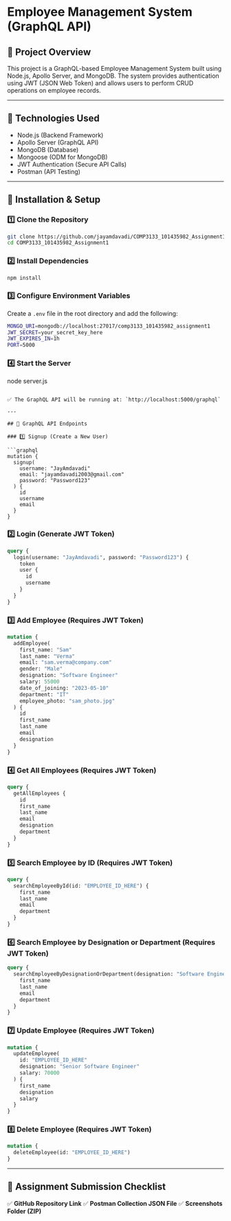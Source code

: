 # Employee Management System (GraphQL API)

## 📌 Project Overview

This project is a GraphQL-based Employee Management System built using Node.js, Apollo Server, and MongoDB. The system provides authentication using JWT (JSON Web Token) and allows users to perform CRUD operations on employee records.

---

## 📌 Technologies Used
- Node.js (Backend Framework)
- Apollo Server (GraphQL API)
- MongoDB (Database)
- Mongoose (ODM for MongoDB)
- JWT Authentication (Secure API Calls)
- Postman (API Testing)

---

## 📌 Installation & Setup
### 1️⃣ Clone the Repository
```sh
git clone https://github.com/jayamdavadi/COMP3133_101435982_Assignment1.git
cd COMP3133_101435982_Assignment1
```

### 2️⃣ Install Dependencies
```sh
npm install

```
### 3️⃣ Configure Environment Variables

Create a `.env` file in the root directory and add the following:

```sh
MONGO_URI=mongodb://localhost:27017/comp3133_101435982_assignment1
JWT_SECRET=your_secret_key_here
JWT_EXPIRES_IN=1h
PORT=5000
```

### 4️⃣ Start the Server
node server.js
```

✅ The GraphQL API will be running at: `http://localhost:5000/graphql`

---

## 📌 GraphQL API Endpoints

### 1️⃣ Signup (Create a New User)

```graphql
mutation {
  signup(
    username: "JayAmdavadi"
    email: "jayamdavadi2003@gmail.com"
    password: "Password123"
  ) {
    id
    username
    email
  }
}
```

### 2️⃣ Login (Generate JWT Token)

```graphql
query {
  login(username: "JayAmdavadi", password: "Password123") {
    token
    user {
      id
      username
    }
  }
}
```

### **3️⃣ Add Employee (Requires JWT Token)**

```graphql
mutation {
  addEmployee(
    first_name: "Sam"
    last_name: "Verma"
    email: "sam.verma@company.com"
    gender: "Male"
    designation: "Software Engineer"
    salary: 55000
    date_of_joining: "2023-05-10"
    department: "IT"
    employee_photo: "sam_photo.jpg"
  ) {
    id
    first_name
    last_name
    email
    designation
  }
}
```


### 4️⃣ Get All Employees (Requires JWT Token)

```graphql
query {
  getAllEmployees {
    id
    first_name
    last_name
    email
    designation
    department
  }
}
```



### 5️⃣ Search Employee by ID (Requires JWT Token)

```graphql
query {
  searchEmployeeById(id: "EMPLOYEE_ID_HERE") {
    first_name
    last_name
    email
    department
  }
}
```

### 6️⃣ Search Employee by Designation or Department (Requires JWT Token)

```graphql
query {
  searchEmployeeByDesignationOrDepartment(designation: "Software Engineer") {
    first_name
    last_name
    email
    department
  }
}
```

### 7️⃣ Update Employee (Requires JWT Token)

```graphql
mutation {
  updateEmployee(
    id: "EMPLOYEE_ID_HERE"
    designation: "Senior Software Engineer"
    salary: 70000
  ) {
    first_name
    designation
    salary
  }
}
```

### 8️⃣ Delete Employee (Requires JWT Token)

```graphql
mutation {
  deleteEmployee(id: "EMPLOYEE_ID_HERE")
}
```

---

## 📌 Assignment Submission Checklist

✅ **GitHub Repository Link**
✅ **Postman Collection JSON File**
✅ **Screenshots Folder (ZIP)**
